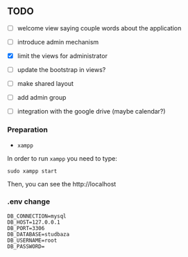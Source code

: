 ## TODO

- [ ] welcome view saying couple words about the application
- [ ] introduce admin mechanism
- [X] limit the views for administrator
- [ ] update the bootstrap in views?
- [ ] make shared layout
- [ ] add admin group
- [ ] integration with the google drive (maybe calendar?)


### Preparation

* `xampp`

In order to run `xampp` you need to type:

```console
sudo xampp start
```

Then, you can see the http://localhost


### .env change

```
DB_CONNECTION=mysql
DB_HOST=127.0.0.1
DB_PORT=3306
DB_DATABASE=studbaza
DB_USERNAME=root
DB_PASSWORD=
```
